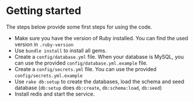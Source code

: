 # Getting started

The steps below provide some first steps for using the code.

* Make sure you have the  version of Ruby installed. You can find the used version in `.ruby-version`
* Use `bundle install` to install all gems.
* Create a `config/database.yml` file. When your database is MySQL, you can use the provided `config/database.yml.example` file.
* Create a `config/secrets.yml` file. You can use the provided `config/secrets.yml.example`
* Use `rake db:setup` to create the databases, load the schema and seed database (`db:setup` does `db:create`, `db:schema:load`, `db:seed`)
* Install redis and start the service.
 
